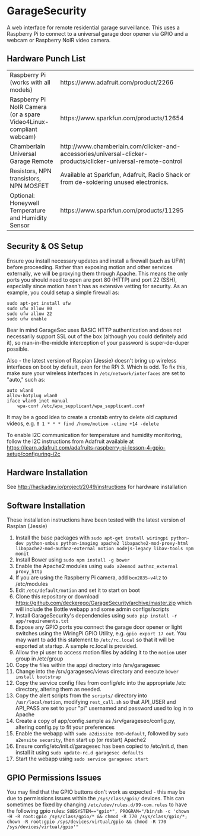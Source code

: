 GarageSecurity
==============

A web interface for remote residential garage surveillance. This uses a Raspberry Pi to connect to a universal garage door opener via GPIO and a webcam or Raspberry NoIR video camera.

Hardware Punch List
-------------------

<table>
  <tr>
    <td>Raspberry Pi (works with all models)</td>
    <td>https://www.adafruit.com/product/2266</td>
  </tr>
  <tr>
    <td>Raspberry Pi NoIR Camera (or a spare Video4Linux-compliant webcam)</td>
    <td>https://www.sparkfun.com/products/12654</td>
  </tr>
  <tr>
    <td>Chamberlain Universal Garage Remote</td>
    <td>http://www.chamberlain.com/clicker-and-accessories/universal-clicker-products/clicker-universal-remote-control</td>
  </tr>
  <tr>
    <td>Resistors, NPN transistors, NPN MOSFET</td>
    <td>Available at Sparkfun, Adafruit, Radio Shack or from de-soldering unused electronics.</td>
  </tr>
  <tr>
    <td>Optional: Honeywell Temperature and Humidity Sensor</td>
    <td>https://www.sparkfun.com/products/11295</td>
  </tr>
</table>

Security & OS Setup
-------------------

Ensure you install necessary updates and install a firewall (such as UFW) before proceeding. Rather than exposing motion and other services externally, we will be proxying them through Apache. This means the only ports you should need to open are port 80 (HTTP) and port 22 (SSH), especially since motion hasn't has as extensive vetting for security. As an example, you could setup a simple firewall as:
~~~~
sudo apt-get install ufw
sudo ufw allow 80
sudo ufw allow 22
sudo ufw enable
~~~~
Bear in mind GarageSec uses BASIC HTTP authentication and does not necessarily support SSL out of the box (although you could definitely add it), so man-in-the-middle interception of your password is super-de-duper possible.

Also - the latest version of Raspian (Jessie) doesn't bring up wireless interfaces on boot by default, even for the RPi 3. Which is odd. To fix this, make sure your wireless interfaces in `/etc/network/interfaces` are set to "auto," such as:
~~~~
auto wlan0
allow-hotplug wlan0
iface wlan0 inet manual
    wpa-conf /etc/wpa_supplicant/wpa_supplicant.conf
~~~~

It may be a good idea to create a crontab entry to delete old captured videos, e.g. `0 1 * * * find /home/motion -ctime +14 -delete`

To enable I2C communication for temperature and humidity monitoring, follow the I2C instructions from Adafruit available at https://learn.adafruit.com/adafruits-raspberry-pi-lesson-4-gpio-setup/configuring-i2c

Hardware Installation
---------------------

See http://hackaday.io/project/2049/instructions for hardware installation

Software Installation
---------------------

These installation instructions have been tested with the latest version of Raspian (Jessie)

1. Install the base packages with `sudo apt-get install wiringpi python-dev python-smbus python-imaging apache2 libapache2-mod-proxy-html libapache2-mod-authnz-external motion nodejs-legacy libav-tools npm monit`
2. Install Bower using `sudo npm install -g bower`
3. Enable the Apache2 modules using `sudo a2enmod authnz_external proxy_http`
4. If you are using the Raspberry Pi camera, add `bcm2835-v4l2` to /etc/modules
5. Edit `/etc/default/motion` and set it to start on boot
6. Clone this repository or download https://github.com/deckerego/GarageSecurity/archive/master.zip which will include the Bottle webapp and some admin configs/scripts
7. Install GarageSecurity's dependencies using `sudo pip install -r app/requirements.txt`
8. Expose any GPIO ports you connect the garage door opener or light switches using the WiringPi GPIO Utility, e.g. `gpio export 17 out`. You may want to add this statement to `/etc/rc.local` so that it will be exported at startup. A sample rc.local is provided.
9. Allow the pi user to access motion files by adding it to the `motion` user group in /etc/group
10. Copy the files within the app/ directory into /srv/garagesec
11. Change into the /srv/garagesec/views directory and execute `bower install bootstrap`
12. Copy the service config files from config/etc into the appropriate /etc directory, altering them as needed.
13. Copy the alert scripts from the `scripts/` directory into `/usr/local/motion`, modifying `rest_call.sh` so that API_USER and API_PASS are set to your "pi" usernamed and password used to log in to Apache
14. Create a copy of app/config.sample as /srv/garagesec/config.py, altering config.py to fit your preferences
15. Enable the webapp with `sudo a2dissite 000-default`, followed by `sudo a2ensite security`, then start up (or restart) Apache2
16. Ensure config/etc/init.d/garagesec has been copied to /etc/init.d, then install it using `sudo update-rc.d garagesec defaults`
17. Start the webapp using `sudo service garagesec start`


GPIO Permissions Issues
-----------------------
You may find that the GPIO buttons don't work as expected - this may be due to permissions issues within the `/sys/class/gpio/` devices. This can sometimes be fixed by changing `/etc/udev/rules.d/99-com.rules` to have the following gpio rules: `SUBSYSTEM=="gpio*", PROGRAM="/bin/sh -c 'chown -H -R root:gpio /sys/class/gpio/* && chmod -R 770 /sys/class/gpio/*; chown -R root:gpio /sys/devices/virtual/gpio && chmod -R 770 /sys/devices/virtual/gpio'"`

